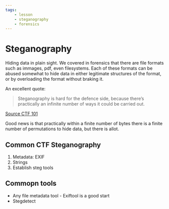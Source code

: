 ```yaml
---
tags:
    - lesson
    - steganography
    - forensics
---
```


# Steganography

Hiding data in plain sight. We covered in forensics that there are file formats such as immages, pdf, even filesystems. 
Each of these formats can be abused somewhat to hide data in either legitimate structures of the format, or by overloading the format without braking it.

An excellent quote:

> Steganography is hard for the defence side, because there’s practically an infinite number of ways it could be carried out.

[Source CTF 101](https://ctf101.org/forensics/what-is-stegonagraphy/)

Good news is that practically within a finite number of bytes there is a finite number of permutations to hide data, but there is allot.

## Common CTF Steganography

1. Metadata: EXIF
1. Strings
1. Establish steg tools

## Commopn tools

* Any file metadata tool - Exiftool is a good start
* Stegdetect
